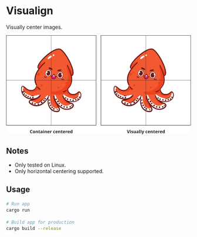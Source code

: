 # Visualign

Visually center images.

![](https://github.com/weiying-chen/visualign/blob/main/demo.png)

## Notes

- Only tested on Linux.
- Only horizontal centering supported.

## Usage

```bash
# Run app
cargo run

# Build app for production
cargo build --release
```
